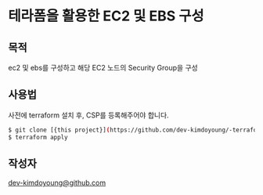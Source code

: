 # 테라폼을 활용한 EC2 및 EBS 구성
## 목적
ec2 및 ebs를 구성하고 해당 EC2 노드의 Security Group을 구성

## 사용법
사전에 terraform 설치 후, CSP를 등록해주어야 합니다.
```bash
$ git clone [{this project}](https://github.com/dev-kimdoyoung/-terraform-provision-ec2-ebs-sg)
$ terraform apply
```

## 작성자
dev-kimdoyoung@github.com
